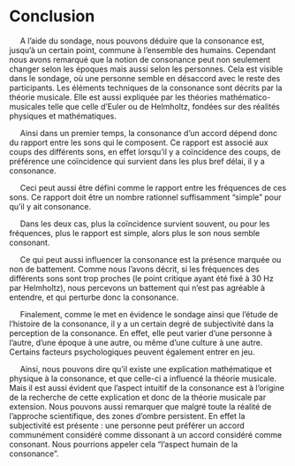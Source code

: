 # Conclusion

<p>&nbsp;&nbsp;&nbsp;&nbsp;
	A l’aide du sondage, nous pouvons déduire que la consonance est, jusqu’à un certain point, commune à l’ensemble des humains. Cependant nous avons remarqué que la notion de consonance peut non seulement changer selon les époques mais aussi selon les personnes. Cela est visible dans le sondage, où une personne semble en désaccord avec le reste des participants. Les éléments techniques de la consonance sont décrits par la théorie musicale. Elle est aussi expliquée par les théories mathématico-musicales telle que celle d’Euler ou de Helmholtz, fondées sur des réalités physiques et mathématiques.
</p>

		
<p>&nbsp;&nbsp;&nbsp;&nbsp;
	Ainsi dans un premier temps, la consonance d’un accord dépend donc du rapport entre les sons qui le composent. Ce rapport est associé aux coups des différents sons, en effet lorsqu’il y a coïncidence des coups, de préférence une coïncidence qui survient dans les plus bref délai, il y a consonance.
</p>
<p>&nbsp;&nbsp;&nbsp;&nbsp;
	Ceci peut aussi être défini comme le rapport entre les fréquences de ces sons. Ce rapport doit être un nombre rationnel suffisamment “simple” pour qu’il y ait consonance.
</p>
<p>&nbsp;&nbsp;&nbsp;&nbsp;
	Dans les deux cas, plus la coïncidence survient souvent, ou pour les fréquences, plus le rapport est simple, alors plus le son nous semble consonant.
</p>

		

<p>&nbsp;&nbsp;&nbsp;&nbsp;
	Ce qui peut aussi influencer la consonance est la présence marquée ou non de battement. Comme nous l’avons décrit, si les fréquences des différents sons sont trop proches (le point critique ayant été fixé à 30 Hz par Helmholtz), nous percevons un battement qui n’est pas agréable à entendre, et qui perturbe donc la consonance.
</p>

<p>&nbsp;&nbsp;&nbsp;&nbsp;
	Finalement, comme le met en évidence le sondage ainsi que l’étude de l’histoire de la consonance, il y a un certain degré de subjectivité dans la perception de la consonance. En effet, elle peut varier d’une personne à l’autre, d’une époque à une autre, ou même d’une culture à une autre. Certains facteurs psychologiques peuvent également entrer en jeu.
</p>
<p>&nbsp;&nbsp;&nbsp;&nbsp;
		 Ainsi, nous pouvons dire qu’il existe une explication mathématique et physique à la consonance, et que celle-ci a influencé la théorie musicale. Mais il est aussi évident que l’aspect intuitif de la consonance est à l’origine de la recherche de cette explication et donc de la théorie musicale par extension. Nous pouvons aussi remarquer que malgré toute la réalité de l’approche scientifique, des zones d’ombre persistent. En effet la subjectivité est présente : une personne peut préférer un accord communément considéré comme dissonant à un accord considéré comme consonant. Nous pourrions appeler cela “l’aspect humain de la consonance”.
	
</p>

